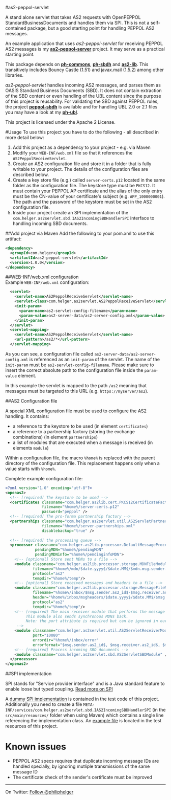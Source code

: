 #as2-peppol-servlet

A stand alone servlet that takes AS2 requests with OpenPEPPOL StandardBusinessDocuments and handles them via SPI. This is not a self-contained package, but a good starting point for handling PEPPOL AS2 messages.

An example application that uses *as2-peppol-servlet* for receiving PEPPOL AS2 messages is my **[as2-peppol-server](https://github.com/phax/as2-peppol-server)** project. It may serve as a practical starting point.

This package depends on **[ph-commons](https://github.com/phax/ph-commons)**, **[ph-sbdh](https://github.com/phax/ph-sbdh)** and **[as2-lib](https://github.com/phax/as2-lib)**. This transitively includes Bouncy Castle (1.51) and javax.mail (1.5.2) among other libraries.

*as2-peppol-servlet* handles incoming AS2 messages, and parses them as OASIS Standard Business Documents (SBD). It does not contain extraction of the SBD content or even handling of the UBL content since the purpose of this project is reusability. For validating the SBD against PEPPOL rules, the project **[peppol-sbdh](https://github.com/phax/peppol-sbdh)** is available and for handling UBL 2.0 or 2.1 files you may have a look at my **[ph-ubl](https://github.com/phax/ph-ubl)**.

This project is licensed under the Apache 2 License.

#Usage
To use this project you have to do the following - all described in more detail below:
  1. Add this project as a dependency to your project - e.g. via Maven
  2. Modify your `WEB-INF/web.xml` file so that it references the `AS2PeppolReceiveServlet`.
  3. Create an AS2 configuration file and store it in a folder that is fully writable to your project. The details of the configuration files are described below.
  4. Create a key store file (e.g.) called `server-certs.p12` located in the same folder as the configuration file. The keystore type must be `PKCS12`. It must contain your PEPPOL AP certificate and the alias of the only entry must be the CN-value of your certificate's subject (e.g. `APP_1000000001`). The path and the password of the keystore must be set in the AS2 configuration file.
  5. Inside your project create an SPI implementation of the `com.helger.as2servlet.sbd.IAS2IncomingSBDHandlerSPI` interface to handling incoming SBD documents.

##Add project via Maven
Add the following to your pom.xml to use this artifact:

```xml
<dependency>
  <groupId>com.helger</groupId>
  <artifactId>as2-peppol-servlet</artifactId>
  <version>1.0.0</version>
</dependency>
```

##WEB-INF/web.xml configuration  
Example `WEB-INF/web.xml` configuration:
```xml
  <servlet>
    <servlet-name>AS2PeppolReceiveServlet</servlet-name>
    <servlet-class>com.helger.as2servlet.AS2PeppolReceiveServlet</servlet-class>
    <init-param>
      <param-name>as2-servlet-config-filename</param-name>
      <param-value>as2-server-data/as2-server-config.xml</param-value>
    </init-param>
  </servlet>
  <servlet-mapping>
    <servlet-name>AS2PeppolReceiveServlet</servlet-name>
    <url-pattern>/as2/*</url-pattern>
  </servlet-mapping>
```
As you can see, a configuration file called `as2-server-data/as2-server-config.xml` is referenced as an `init-param` of the servlet. The name of the `init-param` must be `as2-servlet-config-filename`. Please make sure to insert the correct absolute path to the configuration file inside the `param-value` element.

In this example the servlet is mapped to the path `/as2` meaning that messages must be targeted to this URL (e.g. `https://myserver/as2`). 
  
##AS2 Configuration file

A special XML configuration file must be used to configure the AS2 handling. It contains:
  * a reference to the keystore to be used (in element `certificates`)
  * a reference to a partnership factory (storing the exchange combinations) (in element `partnerships`)
  * a list of modules that are executed when a message is received (in elements `module`)

Within a configuration file, the macro `%home%` is replaced with the parent directory of the configuration file. This replacement happens only when a value starts with `%home%`.

Complete example configuration file:
 
```xml
<?xml version="1.0" encoding="utf-8"?>
<openas2>
  <!-- [required] The keystore to be used -->
  <certificates classname="com.helger.as2lib.cert.PKCS12CertificateFactory" 
                filename="%home%/server-certs.p12"
                password="peppol" />
  <!-- [required] The pro-forma partnership factory -->                  
  <partnerships classname="com.helger.as2servlet.util.AS2ServletPartnershipFactory"
                filename="%home%/server-partnerships.xml"
                disablebackup="true" />
 
  <!-- [required] the processing queue -->
  <processor classname="com.helger.as2lib.processor.DefaultMessageProcessor"
             pendingMDN="%home%/pendingMDN"
             pendingMDNinfo="%home%/pendinginfoMDN">
    <!-- [optional] Store sent MDNs to a file -->
    <module classname="com.helger.as2lib.processor.storage.MDNFileModule"
            filename="%home%/mdn/$date.yyyy$/$date.MM$/$mdn.msg.sender.as2_id$-$mdn.msg.receiver.as2_id$-$mdn.msg.headers.message-id$"      
            protocol="as2"
            tempdir="%home%/temp"/>
    <!-- [optional] Store received messages and headers to a file -->
    <module classname="com.helger.as2lib.processor.storage.MessageFileModule"
            filename="%home%/inbox/$msg.sender.as2_id$-$msg.receiver.as2_id$-$msg.headers.message-id$"
            header="%home%/inbox/msgheaders/$date.yyyy$/$date.MM$/$msg.sender.as2_id$-$msg.receiver.as2_id$-$msg.headers.message-id$"    
            protocol="as2"
            tempdir="%home%/temp"/>
    <!-- [required] The main receiver module that performs the message parsing.
         This module also sends synchronous MDNs back.
         Note: the port attribute is required but can be ignored in our case!
     -->            
    <module classname="com.helger.as2servlet.util.AS2ServletReceiverModule"      
            port="10080"
            errordir="%home%/inbox/error"
            errorformat="$msg.sender.as2_id$, $msg.receiver.as2_id$, $msg.headers.message-id$"/>        
    <!-- [required] Process incoming SBD documents -->
    <module classname="com.helger.as2servlet.sbd.AS2ServletSBDModule" />      
  </processor>
</openas2>
```

##SPI implementation

SPI stands for "Service provider interface" and is a Java standard feature to enable loose but typed coupling. [Read more on SPI](http://docs.oracle.com/javase/tutorial/ext/basics/spi.html)

A [dummy SPI implementation](https://github.com/phax/as2-peppol-servlet/blob/master/src/test/java/com/helger/as2servlet/sbd/MockIncomingSBDHandler.java) is contained in the test code of this project. Additionally you need to create a file `META-INF/services/com.helger.as2servlet.sbd.IAS2IncomingSBDHandlerSPI` (in the `src/main/resources/` folder when using Maven) which contains a single line referencing the implementation class. An [example file](https://github.com/phax/as2-peppol-servlet/blob/master/src/test/resources/META-INF/services/com.helger.as2servlet.sbd.IAS2IncomingSBDHandlerSPI) is located in the test resources of this project.

# Known issues

  * PEPPOL AS2 specs requires that duplicate incoming message IDs are handled specially, by ignoring mutliple transmissions of the same message ID
  * The certificate check of the sender's certificate must be improved 

---

On Twitter: <a href="https://twitter.com/philiphelger">Follow @philiphelger</a>
